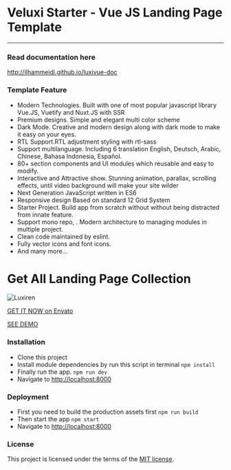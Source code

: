 # Veluxi Starter - Vue JS Landing Page Template
----------

### Read documentation here
http://ilhammeidi.github.io/luxivue-doc

### Template Feature
- Modern Technologies. Built with one of most popular javascript library Vue.JS, Vuetify and Nuxt.JS with SSR
- Premium designs. Simple and elegant multi color scheme
- Dark Mode. Creative and modern design along with dark mode to make it easy on your eyes.
- RTL Support.RTL adjustment styling with rtl-sass
- Support multilanguage. Including 6 translation English, Deutsch, Arabic, Chinese, Bahasa Indonesia, Español.
- 80+ section components and UI modules which reusable and easy to modify.
- Interactive and Attractive show. Stunning animation, parallax, scrolling effects, until video background will make your site wilder
- Next Generation JavaScript written in ES6
- Responsive design Based on standard 12 Grid System
- Starter Project. Build app from scratch without without being distracted from innate feature.
- Support mono repo, . Modern architecture to managing modules in multiple project.
- Clean code maintained by eslint.
- Fully vector icons and font icons.
- And many more…

# Get All Landing Page Collection
![Luxiren](https://firebasestorage.googleapis.com/v0/b/enlite-3a841.appspot.com/o/images%2Fbanner.jpg?alt=media&token=91dc834d-9c7c-44d1-8b64-f4e4af0d0bfe)

[GET IT NOW on Envato](https://themeforest.net/item/veluxi-vue-js-landing-page-collection/26016174)

[SEE DEMO](http://veluxi.ux-maestro.com)

### Installation

 - Clone this project
 - Install module dependencies by run this script in terminal
    `npm install`
 - Finally run the app.
	 `npm run dev`
 - Navigate to  [http://localhost:8000](http://localhost:8000)

### Deployment

 - First you need to build the production assets first
    `npm run build`
 - Then start the app
    `npm start`
 - Navigate to  [http://localhost:8000](http://localhost:8000)

### License
This project is licensed under the terms of the [MIT license](https://github.com/ilhammeidi/boss-lite/blob/master/LICENSE.txt).
